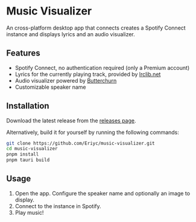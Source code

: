 # Music Visualizer

An cross-platform desktop app that connects creates a Spotify Connect instance and displays lyrics and an audio visualizer.

## Features

- Spotify Connect, no authentication required (only a Premium account)
- Lyrics for the currently playing track, provided by [lrclib.net](https://lrclib.net/)
- Audio visualizer powered by [Butterchurn](https://butterchurnviz.com/)
- Customizable speaker name

## Installation

Download the latest release from the [releases page](https://github.com/Eriyc/music-visualizer/releases/latest).

Alternatively, build it for yourself by running the following commands:

```bash
git clone https://github.com/Eriyc/music-visualizer.git
cd music-visualizer
pnpm install
pnpm tauri build
```

## Usage

1. Open the app. Configure the speaker name and optionally an image to display.
2. Connect to the instance in Spotify.
3. Play music!
